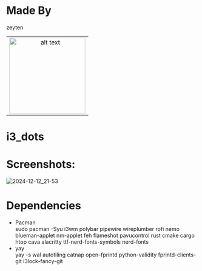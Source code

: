 # Made By <br>
<table border="0" style="width:100%; text-align:center; vertical-align:middle;">
  <tr>
    <td><img src="https://ztn-network.pl/logo-small.png" alt="alt text" width="200"></td>
    <vertical-align:middle;">zeyten</h1>
  </tr>
</table>

# i3_dots <br>
# Screenshots:<br>

![2024-12-12_21-53](https://github.com/user-attachments/assets/987df2de-6f1b-46bd-92c3-1ff018e7f53e)
# Dependencies
- Pacman <br>
sudo pacman -Syu i3wm polybar pipewire wireplumber rofi nemo blueman-applet nm-applet feh flameshot pavucontrol rust cmake cargo htop cava alacritty ttf-nerd-fonts-symbols nerd-fonts
- yay <br>
yay -s wal autotiling catnap open-fprintd python-validity fprintd-clients-git i3lock-fancy-git
